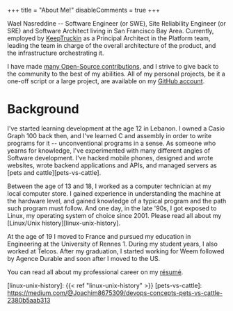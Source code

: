 +++
title = "About Me!"
disableComments = true
+++

Wael Nasreddine -- Software Engineer (or SWE), Site Reliability Engineer (or
SRE) and Software Architect living in San Francisco Bay Area. Currently,
employed by [KeepTruckin][keeptruckin] as a Principal Architect in the Platform
team, leading the team in charge of the overall architecture of the product,
and the infrastructure orchestrating it.

I have made [many Open-Source contributions][os-contribs], and I strive to give
back to the community to the best of my abilities. All of my personal projects,
be it a one-off script or a large project, are available on my [GitHub
account][my-github].

# Background

I've started learning development at the age 12 in Lebanon. I owned a Casio
Graph 100 back then, and I've learned C and assembly in order to write programs
for it -- unconventional programs in a sense. As someone who yearns for
knowledge, I've experimented with many different angles of Software
development. I've hacked mobile phones, designed and wrote websites, wrote
backend applications and APIs, and managed servers as [pets and
cattle][pets-vs-cattle].

Between the age of 13 and 18, I worked as a computer technician at my local
computer store. I gained experience in understanding the machine at the
hardware level, and gained knowledge of a typical program and the path such
program must follow. And one day, in the late '90s, I got exposed to Linux, my
operating system of choice since 2001. Please read all about my [Linux/Unix
history][linux-unix-history].

At the age of 19 I moved to France and pursued my education in Engineering at
the University of Rennes 1. During my student years, I also worked at Telcos.
After my graduation, I started working for Weem followed by Agence Durable and
soon after I moved to the US.

You can read all about my professional career on my [résumé][cv-en].

[os-contribs]: https://github.com/pulls?q=author%3Akalbasit+sort%3Aupdated-desc
[my-github]: https://github.com/kalbasit
[keeptruckin]: https://KeepTruckin.com
[cv-en]: /cv-en.pdf
[linux-unix-history]: {{< ref "linux-unix-history" >}}
[pets-vs-cattle]: https://medium.com/@Joachim8675309/devops-concepts-pets-vs-cattle-2380b5aab313
